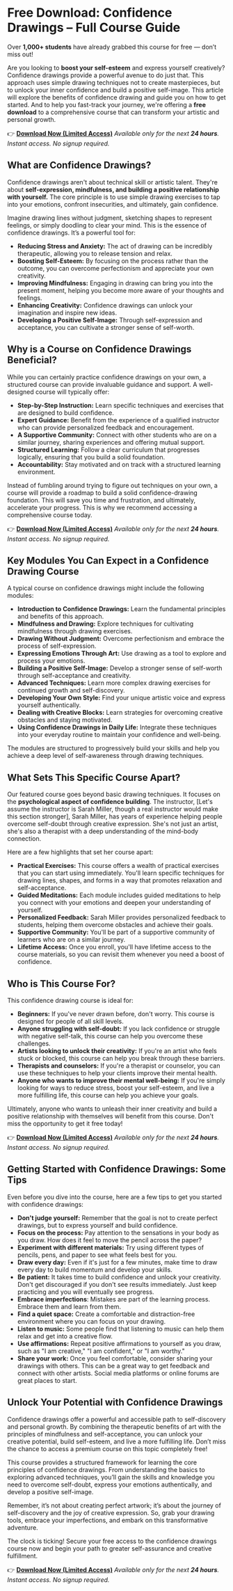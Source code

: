 # Free Download: Confidence Drawings – Full Course Guide

Over **1,000+ students** have already grabbed this course for free — don’t miss out!

Are you looking to **boost your self-esteem** and express yourself creatively? Confidence drawings provide a powerful avenue to do just that. This approach uses simple drawing techniques not to create masterpieces, but to unlock your inner confidence and build a positive self-image. This article will explore the benefits of confidence drawing and guide you on how to get started. And to help you fast-track your journey, we're offering a **free download** to a comprehensive course that can transform your artistic and personal growth.

👉 [**Download Now (Limited Access)**](https://udemywork.com/confidence-drawings)
_Available only for the next **24 hours**. Instant access. No signup required._

## What are Confidence Drawings?

Confidence drawings aren't about technical skill or artistic talent. They're about **self-expression, mindfulness, and building a positive relationship with yourself.** The core principle is to use simple drawing exercises to tap into your emotions, confront insecurities, and ultimately, gain confidence.

Imagine drawing lines without judgment, sketching shapes to represent feelings, or simply doodling to clear your mind. This is the essence of confidence drawings. It’s a powerful tool for:

*   **Reducing Stress and Anxiety:** The act of drawing can be incredibly therapeutic, allowing you to release tension and relax.
*   **Boosting Self-Esteem:** By focusing on the process rather than the outcome, you can overcome perfectionism and appreciate your own creativity.
*   **Improving Mindfulness:** Engaging in drawing can bring you into the present moment, helping you become more aware of your thoughts and feelings.
*   **Enhancing Creativity:** Confidence drawings can unlock your imagination and inspire new ideas.
*   **Developing a Positive Self-Image:** Through self-expression and acceptance, you can cultivate a stronger sense of self-worth.

## Why is a Course on Confidence Drawings Beneficial?

While you can certainly practice confidence drawings on your own, a structured course can provide invaluable guidance and support. A well-designed course will typically offer:

*   **Step-by-Step Instruction:** Learn specific techniques and exercises that are designed to build confidence.
*   **Expert Guidance:** Benefit from the experience of a qualified instructor who can provide personalized feedback and encouragement.
*   **A Supportive Community:** Connect with other students who are on a similar journey, sharing experiences and offering mutual support.
*   **Structured Learning:** Follow a clear curriculum that progresses logically, ensuring that you build a solid foundation.
*   **Accountability:** Stay motivated and on track with a structured learning environment.

Instead of fumbling around trying to figure out techniques on your own, a course will provide a roadmap to build a solid confidence-drawing foundation. This will save you time and frustration, and ultimately, accelerate your progress. This is why we recommend accessing a comprehensive course today.

👉 [**Download Now (Limited Access)**](https://udemywork.com/confidence-drawings)
_Available only for the next **24 hours**. Instant access. No signup required._

## Key Modules You Can Expect in a Confidence Drawing Course

A typical course on confidence drawings might include the following modules:

*   **Introduction to Confidence Drawings:** Learn the fundamental principles and benefits of this approach.
*   **Mindfulness and Drawing:** Explore techniques for cultivating mindfulness through drawing exercises.
*   **Drawing Without Judgment:** Overcome perfectionism and embrace the process of self-expression.
*   **Expressing Emotions Through Art:** Use drawing as a tool to explore and process your emotions.
*   **Building a Positive Self-Image:** Develop a stronger sense of self-worth through self-acceptance and creativity.
*   **Advanced Techniques:** Learn more complex drawing exercises for continued growth and self-discovery.
*   **Developing Your Own Style:** Find your unique artistic voice and express yourself authentically.
*   **Dealing with Creative Blocks:** Learn strategies for overcoming creative obstacles and staying motivated.
*   **Using Confidence Drawings in Daily Life:** Integrate these techniques into your everyday routine to maintain your confidence and well-being.

The modules are structured to progressively build your skills and help you achieve a deep level of self-awareness through drawing techniques.

## What Sets This Specific Course Apart?

Our featured course goes beyond basic drawing techniques. It focuses on the **psychological aspect of confidence building**. The instructor, [Let's assume the instructor is Sarah Miller, though a real instructor would make this section stronger], Sarah Miller, has years of experience helping people overcome self-doubt through creative expression. She's not just an artist, she's also a therapist with a deep understanding of the mind-body connection.

Here are a few highlights that set her course apart:

*   **Practical Exercises:** This course offers a wealth of practical exercises that you can start using immediately. You'll learn specific techniques for drawing lines, shapes, and forms in a way that promotes relaxation and self-acceptance.
*   **Guided Meditations:** Each module includes guided meditations to help you connect with your emotions and deepen your understanding of yourself.
*   **Personalized Feedback:** Sarah Miller provides personalized feedback to students, helping them overcome obstacles and achieve their goals.
*   **Supportive Community:** You'll be part of a supportive community of learners who are on a similar journey.
*   **Lifetime Access:** Once you enroll, you'll have lifetime access to the course materials, so you can revisit them whenever you need a boost of confidence.

## Who is This Course For?

This confidence drawing course is ideal for:

*   **Beginners:** If you've never drawn before, don't worry. This course is designed for people of all skill levels.
*   **Anyone struggling with self-doubt:** If you lack confidence or struggle with negative self-talk, this course can help you overcome these challenges.
*   **Artists looking to unlock their creativity:** If you're an artist who feels stuck or blocked, this course can help you break through these barriers.
*   **Therapists and counselors:** If you're a therapist or counselor, you can use these techniques to help your clients improve their mental health.
*   **Anyone who wants to improve their mental well-being:** If you're simply looking for ways to reduce stress, boost your self-esteem, and live a more fulfilling life, this course can help you achieve your goals.

Ultimately, anyone who wants to unleash their inner creativity and build a positive relationship with themselves will benefit from this course. Don't miss the opportunity to get it free today!

👉 [**Download Now (Limited Access)**](https://udemywork.com/confidence-drawings)
_Available only for the next **24 hours**. Instant access. No signup required._

## Getting Started with Confidence Drawings: Some Tips

Even before you dive into the course, here are a few tips to get you started with confidence drawings:

*   **Don't judge yourself:** Remember that the goal is not to create perfect drawings, but to express yourself and build confidence.
*   **Focus on the process:** Pay attention to the sensations in your body as you draw. How does it feel to move the pencil across the paper?
*   **Experiment with different materials:** Try using different types of pencils, pens, and paper to see what feels best for you.
*   **Draw every day:** Even if it's just for a few minutes, make time to draw every day to build momentum and develop your skills.
*   **Be patient:** It takes time to build confidence and unlock your creativity. Don't get discouraged if you don't see results immediately. Just keep practicing and you will eventually see progress.
*   **Embrace imperfections**: Mistakes are part of the learning process. Embrace them and learn from them.
*   **Find a quiet space:** Create a comfortable and distraction-free environment where you can focus on your drawing.
*   **Listen to music:** Some people find that listening to music can help them relax and get into a creative flow.
*   **Use affirmations:** Repeat positive affirmations to yourself as you draw, such as "I am creative," "I am confident," or "I am worthy."
*   **Share your work:** Once you feel comfortable, consider sharing your drawings with others. This can be a great way to get feedback and connect with other artists. Social media platforms or online forums are great places to start.

## Unlock Your Potential with Confidence Drawings

Confidence drawings offer a powerful and accessible path to self-discovery and personal growth. By combining the therapeutic benefits of art with the principles of mindfulness and self-acceptance, you can unlock your creative potential, build self-esteem, and live a more fulfilling life. Don’t miss the chance to access a premium course on this topic completely free!

This course provides a structured framework for learning the core principles of confidence drawings. From understanding the basics to exploring advanced techniques, you’ll gain the skills and knowledge you need to overcome self-doubt, express your emotions authentically, and develop a positive self-image.

Remember, it’s not about creating perfect artwork; it’s about the journey of self-discovery and the joy of creative expression. So, grab your drawing tools, embrace your imperfections, and embark on this transformative adventure.

The clock is ticking! Secure your free access to the confidence drawings course now and begin your path to greater self-assurance and creative fulfillment.

👉 [**Download Now (Limited Access)**](https://udemywork.com/confidence-drawings)
_Available only for the next **24 hours**. Instant access. No signup required._

